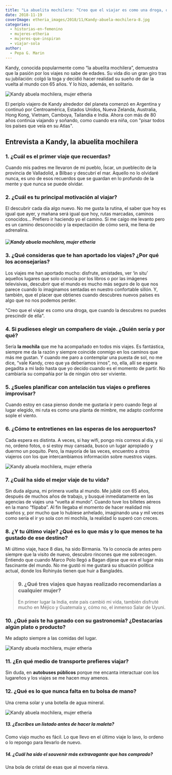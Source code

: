 ```yaml
---
title: "La abuelita mochilera: “Creo que el viajar es como una droga, que cuando la descubres no puedes prescindir de ella\""
date: 2018-11-19
coverImage: etheria_images/2018/11/Kandy-abuela-mochilera-8.jpg
categories: 
  - historias-en-femenino
  - mujeres-etheria
  - mujeres-que-inspiran
  - viajar-sola
author: 
  - Pepa G. Marin
---
```


Kandy, conocida popularmente como “la abuelita mochilera”, demuestra que la pasión por 
los viajes no sabe de edades. Su vida dio un gran giro tras su jubilación: colgó la toga 
y decidió hacer realidad su sueño de dar la vuelta al mundo con 65 años. Y lo hizo, 
además, en solitario. 

![Kandy abuela mochilera, mujer etheria](etheria_images/2018/11/Kandy-abuela-mochilera-3.jpg "Kandy, la abuelita mochilera.")

El periplo viajero de Kandy alrededor del planeta comenzó en Argentina y continuó por 
Centroamérica, Estados Unidos, Nueva Zelanda, Australia, Hong Kong, Vietnam, Camboya, 
Tailandia e India. Ahora con más de 80 años continúa viajando y soñando, como cuando era 
niña, con "pisar todos los países que veía en su Atlas". 

## Entrevista a Kandy, la abuelita mochilera

### 1\. ¿Cuál es el primer viaje que recuerdas?

Cuando mis padres me llevaron de mi pueblo, Íscar, un pueblecito de la provincia de 
Valladolid, a Bilbao y descubrí el mar. Aquello no lo olvidaré nunca, es uno de esos 
recuerdos que se guardan en lo profundo de la mente y que nunca se puede olvidar. 

### 2\. ¿Cuál es tu principal motivación al viajar?

El descubrir cada día algo nuevo. No me gusta la rutina, el saber que hoy es igual que 
ayer, y mañana será igual que hoy, rutas marcadas, caminos conocidos... Prefiero ir 
haciendo yo el camino. Si me caigo me levanto pero es un camino desconocido y la 
expectación de cómo será, me llena de adrenalina. 

##### ![Kandy abuela mochilera, mujer etheria](etheria_images/2018/11/Kandy-abuela-mochilera-8.jpg "Los viajes de Kandy, la abuela mochilera.")

### 3\. ¿Qué consideras que te han aportado los viajes? ¿Por qué los aconsejarías?

Los viajes me han aportado mucho: disfrute, amistades, ver ‘in situ’ aquellos lugares 
que solo conocía por los libros o por las imágenes televisivas, descubrir que el mundo 
es mucho más seguro de lo que nos parece cuando lo imaginamos sentadas en nuestro 
confortable sillón. Y, también, que el placer que obtienes cuando descubres nuevos 
países es algo que no nos podemos perder. 

"Creo que el viajar es como una droga, que cuando la descubres no puedes prescindir de 
ella". 

### 4\. Si pudieses elegir un compañero de viaje. ¿Quién sería y por qué?

Sería **la mochila** que me ha acompañado en todos mis viajes. Es fantástica, siempre me 
da la razón y siempre coincide conmigo en los caminos que más me gustan. Y cuando me 
paro a contemplar una puesta de sol, no me dice, “vale Kandy, creo que ya deberíamos 
irnos”, no, ella, allí se espera pegadita a mi lado hasta que yo decido cuando es el 
momento de partir. No cambiaría su compañía por la de ningún otro ser viviente. 

### 5\. ¿Sueles planificar con antelación tus viajes o prefieres improvisar?

Cuando estoy en casa pienso donde me gustaría ir pero cuando llego al lugar elegido, mi 
ruta es como una planta de mimbre, me adapto conforme sople el viento. 

### 6\. ¿Cómo te entretienes en las esperas de los aeropuertos?

Cada espera es distinta. A veces, si hay wifi, pongo mis correos al día, y si no, ordeno 
fotos, o si estoy muy cansada, busco un lugar apropiado y duermo un poquito. Pero, la 
mayoría de las veces, encuentro a otros viajeros con los que intercambiamos información 
sobre nuestros viajes. 

![Kandy abuela mochilera, mujer etheria](etheria_images/2018/11/Kandy-abuela-mochilera-2.jpg "Los viajes de Kandy, la abuela mochilera.")

### 7\. ¿Cuál ha sido el mejor viaje de tu vida?

Sin duda alguna, mi primera vuelta al mundo. Me jubilé con 65 años, después de muchos 
años de trabajo, y busqué inmediatamente en las agencias de viajes una “vuelta al 
mundo”. Cuando tuve los billetes aéreos en la mano “flipaba”. Al fin llegaba el momento 
de hacer realidad mis sueños y, por mucho que lo hubiese anhelado, imaginando una y mil 
veces como sería el ir yo sola con mi mochila, la realidad lo superó con creces. 

### 8\. ¿Y tu último viaje? ¿Qué es lo que más y lo que menos te ha gustado de ese destino?

Mi último viaje, hace 8 días, ha sido Birmania. Ya lo conocía de antes pero siempre que 
la visito de nuevo, descubro rincones que me sobrecogen. Entiendo que cuando Marco Polo 
llegó a Bagan dijese que era el lugar más fascinante del mundo. No me gustó ni me 
gustará su situación política actual, donde los Rohinyás tienen que huir a Bangladés. 

> ### 9\. ¿Qué tres viajes que hayas realizado recomendarías a cualquier mujer?
> 
> En primer lugar la India, este país cambió mi vida, también disfruté mucho en Méjico y 
> Guatemala y, cómo no, el inmenso Salar de Uyuni. 

### 10\. ¿Qué país te ha ganado con su gastronomía? ¿Destacarías algún plato o producto?

Me adapto siempre a las comidas del lugar. 

![Kandy abuela mochilera, mujer etheria](etheria_images/2018/11/Kandy-abuela-mochilera-viajera-etheria-1024x691.jpg "Los viajes de Kandy, la abuela mochilera.")

### 11\. ¿En qué medio de transporte prefieres viajar?

Sin duda, en **autobuses públicos** porque me encanta interactuar con los lugareños y 
los viajes se me hacen muy amenos. 

### 12\. ¿Qué es lo que nunca falta en tu bolsa de mano?

Una crema solar y una botella de agua mineral. 

![Kandy abuela mochilera, mujer etheria](etheria_images/2018/11/Kandy-abuela-mochilera-6.jpg "Los viajes de Kandy, la abuela mochilera.")

##### 13\. ¿Escribes un listado antes de hacer la maleta?

Como viajo mucho es fácil. Lo que llevo en el último viaje lo lavo, lo ordeno o lo 
repongo para llevarlo de nuevo. 

##### 14\. ¿Cuál ha sido el souvenir más extravagante que has comprado?

Una bola de cristal de esas que al moverla nieva.
